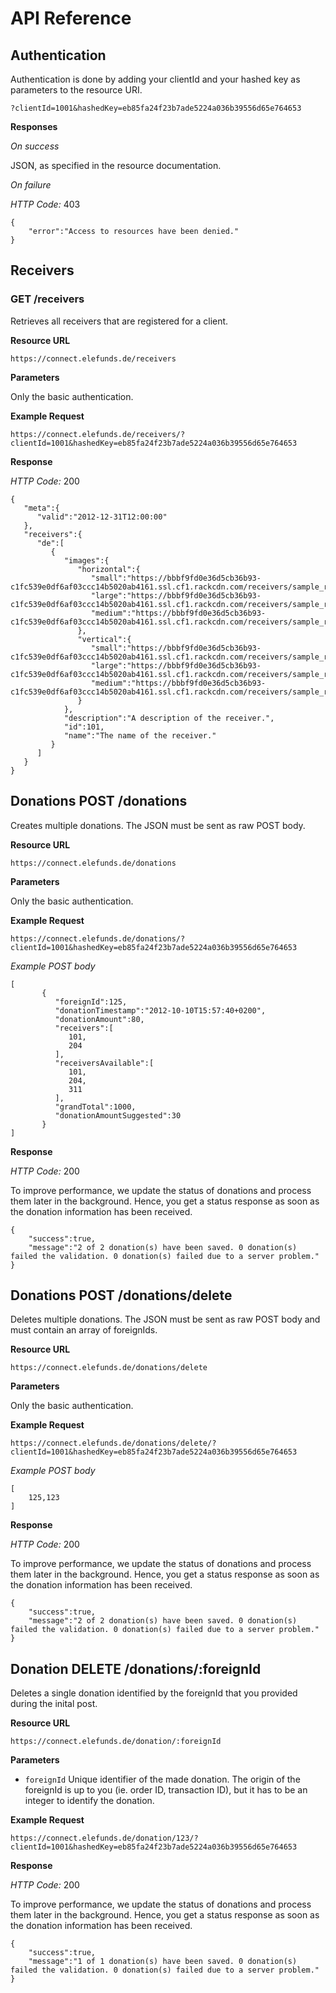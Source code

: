 # API Reference

## Authentication

Authentication is done by adding your clientId and your hashed key as parameters to the resource URI.

    ?clientId=1001&hashedKey=eb85fa24f23b7ade5224a036b39556d65e764653

**Responses**

*On success*

JSON, as specified in the resource documentation.

*On failure*

*HTTP Code:* 403

    {
        "error":"Access to resources have been denied."
    }


## Receivers

### GET /receivers

Retrieves all receivers that are registered for a client.

**Resource URL**

    https://connect.elefunds.de/receivers

**Parameters**

Only the basic authentication.

**Example Request**

    https://connect.elefunds.de/receivers/?clientId=1001&hashedKey=eb85fa24f23b7ade5224a036b39556d65e764653

**Response**

*HTTP Code:* 200

    {
       "meta":{
          "valid":"2012-12-31T12:00:00"
       },
       "receivers":{
          "de":[
             {
                "images":{
                   "horizontal":{
                      "small":"https://bbbf9fd0e36d5cb36b93-c1fc539e0df6af03ccc14b5020ab4161.ssl.cf1.rackcdn.com/receivers/sample_receiver_01h.png",
                      "large":"https://bbbf9fd0e36d5cb36b93-c1fc539e0df6af03ccc14b5020ab4161.ssl.cf1.rackcdn.com/receivers/sample_receiver_02h.png",
                      "medium":"https://bbbf9fd0e36d5cb36b93-c1fc539e0df6af03ccc14b5020ab4161.ssl.cf1.rackcdn.com/receivers/sample_receiver_03h.png"
                   },
                   "vertical":{
                      "small":"https://bbbf9fd0e36d5cb36b93-c1fc539e0df6af03ccc14b5020ab4161.ssl.cf1.rackcdn.com/receivers/sample_receiver_01v.png",
                      "large":"https://bbbf9fd0e36d5cb36b93-c1fc539e0df6af03ccc14b5020ab4161.ssl.cf1.rackcdn.com/receivers/sample_receiver_02v.png",
                      "medium":"https://bbbf9fd0e36d5cb36b93-c1fc539e0df6af03ccc14b5020ab4161.ssl.cf1.rackcdn.com/receivers/sample_receiver_03v.png"
                   }
                },
                "description":"A description of the receiver.",
                "id":101,
                "name":"The name of the receiver."
             }
          ]
       }
    }


## Donations POST /donations

Creates multiple donations. The JSON must be sent as raw POST body.

**Resource URL**

    https://connect.elefunds.de/donations

**Parameters**

Only the basic authentication.

**Example Request**

    https://connect.elefunds.de/donations/?clientId=1001&hashedKey=eb85fa24f23b7ade5224a036b39556d65e764653

*Example POST body*

    [
           {
              "foreignId":125,
              "donationTimestamp":"2012-10-10T15:57:40+0200",
              "donationAmount":80,
              "receivers":[
                 101,
                 204
              ],
              "receiversAvailable":[
                 101,
                 204,
                 311
              ],
              "grandTotal":1000,
              "donationAmountSuggested":30
           }
    ]

**Response**

*HTTP Code:* 200

To improve performance, we update the status of donations and process them later in the background. Hence, you get a
status response as soon as the donation information has been received.

    {
        "success":true,
        "message":"2 of 2 donation(s) have been saved. 0 donation(s) failed the validation. 0 donation(s) failed due to a server problem."
    }

## Donations POST /donations/delete

Deletes multiple donations. The JSON must be sent as raw POST body and must contain an array of foreignIds.

**Resource URL**

    https://connect.elefunds.de/donations/delete

**Parameters**

Only the basic authentication.

**Example Request**

    https://connect.elefunds.de/donations/delete/?clientId=1001&hashedKey=eb85fa24f23b7ade5224a036b39556d65e764653

*Example POST body*

    [
        125,123
    ]

**Response**

*HTTP Code:* 200

To improve performance, we update the status of donations and process them later in the background. Hence, you get a
status response as soon as the donation information has been received.

    {
        "success":true,
        "message":"2 of 2 donation(s) have been saved. 0 donation(s) failed the validation. 0 donation(s) failed due to a server problem."
    }


## Donation DELETE /donations/:foreignId

Deletes a single donation identified by the foreignId that you provided during the inital post.

**Resource URL**

    https://connect.elefunds.de/donation/:foreignId

**Parameters**

- `foreignId` Unique identifier of the made donation. The origin of the foreignId is up to you (ie. order ID, transaction ID), but it has to be an integer to identify the donation.

**Example Request**

    https://connect.elefunds.de/donation/123/?clientId=1001&hashedKey=eb85fa24f23b7ade5224a036b39556d65e764653

**Response**

*HTTP Code:* 200

To improve performance, we update the status of donations and process them later in the background. Hence, you get a
status response as soon as the donation information has been received.

    {
        "success":true,
        "message":"1 of 1 donation(s) have been saved. 0 donation(s) failed the validation. 0 donation(s) failed due to a server problem."
    }